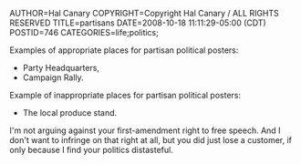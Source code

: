 AUTHOR=Hal Canary
COPYRIGHT=Copyright Hal Canary / ALL RIGHTS RESERVED
TITLE=partisans
DATE=2008-10-18 11:11:29-05:00 (CDT)
POSTID=746
CATEGORIES=life;politics;

Examples of appropriate places for partisan political posters:

*   Party Headquarters,
*   Campaign Rally.

Example of inappropriate places for partisan political posters:

*   The local produce stand.

I'm not arguing against your first-amendment right to free speech. And I don't want to infringe on that right at all, but you did just lose a customer, if only because I find your politics distasteful.
